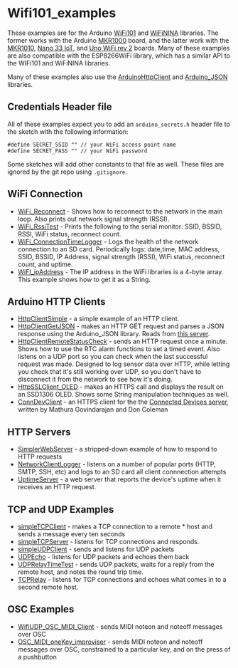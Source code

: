 # Wifi101_examples

These examples are for the Arduino [WiFi101](https://www.arduino.cc/en/Reference/WiFi101) and [WiFiNINA](https://www.arduino.cc/en/Reference/WiFiNINA) libraries. The former works with the Arduino [MKR1000](https://store.arduino.cc/usa/arduino-mkr1000) board, and the latter work with the [MKR1010](https://store.arduino.cc/usa/mkr-wifi-1010), [Nano 33 IoT](https://store.arduino.cc/usa/nano-33-iot), and [Uno WiFi rev 2](https://store.arduino.cc/usa/arduino-uno-wifi-rev2) boards. Many of these examples are also compatible with the ESP8266WiFi library, which has a similar API to the WIFi101 and WiFiNINA libraries. 

Many of these examples also use the [ArduinoHttpClient](https://github.com/arduino-libraries/ArduinoHttpClient) and [Arduino_JSON](https://github.com/arduino-libraries/Arduino_JSON) libraries.

## Credentials Header file

All of these examples expect you to add an `arduino_secrets.h` header file to the sketch with the following information: 
````arduino
#define SECRET_SSID "" // your WiFi access point name
#define SECRET_PASS "" // your WiFi password
````

Some sketches will add other constants to that file as well. These files are ignored by the git repo using `.gitignore`.

## WiFi Connection
* [WiFi_Reconnect](https://github.com/tigoe/Wifi101_examples/tree/master/WiFi_Connection_Examples/WiFi_Reconnect) -  Shows how to reconnect to the network in the main loop. Also prints out network signal strength (RSSI).
* [WiFi_RssiTest](https://github.com/tigoe/Wifi101_examples/tree/master/WiFi_Connection_Examples/WiFi_RssiTest) - Prints the following to the serial monitor: SSID, BSSID, RSSI, WiFi status, reconnect count.
* [WiFi_ConnectionTimeLogger](https://github.com/tigoe/Wifi101_examples/tree/master/WiFi_Connection_Examples/WiFi_ConnectionTimeLogger) - Logs the health of the network connection to an SD card. Periodically logs: date,time, MAC address, SSID, BSSID, IP Address, signal strength (RSSI), WiFi status, reconnect count, and uptime.
* [WiFI_ipAddress](https://github.com/tigoe/Wifi101_examples/tree/master/WiFi_Connection_Examples/WiFi_ipAddress) - The IP address in the WiFi libraries is a 4-byte array. This example shows how to get it as a String.

## Arduino HTTP Clients
* [HttpClientSimple](https://github.com/tigoe/Wifi101_examples/tree/master/ArduinoHttpClient_Examples/HttpClientSimple) - a simple example of an HTTP client. 
* [HttpClientGetJSON](https://github.com/tigoe/Wifi101_examples/tree/master/ArduinoHttpClient_Examples/HttpClientGetJSON) - makes an HTTP GET request and parses a JSON response using the Arduino_JSON library. Reads from [this server](https://glitch.com/edit/#!/arduino-to-json).            
* [HttpClientRemoteStatusCheck](https://github.com/tigoe/Wifi101_examples/tree/master/ArduinoHttpClient_Examples/HttpClientRemoteStatusCheck) - sends an HTTP request once a minute. Shows how to use the RTC alarm functions to set a timed event. Also listens on a UDP port so you can check when the last successful request was made. Designed to log sensor data over HTTP, while letting you check that it's still working over UDP, so you don't have to disconnect it from the network to see how it's doing. 
* [HttpSSLClient_OLED](https://github.com/tigoe/Wifi101_examples/tree/master/ArduinoHttpClient_Examples/HttpSSLClient_OLED) - makes an HTTPS call and displays the result on an SSD1306 OLED. Shows some String manipulation techniques as well.
* [ConnDevClient](https://github.com/tigoe/Wifi101_examples/tree/master/ArduinoHttpClient_Examples/ConnDevClient) - an HTTPS client for the the  [Connected Devices server](https://github.com/don/itp-connected-devices`), written by Mathura Govindarajan and Don Coleman

## HTTP Servers
* [SimplerWebServer](https://github.com/tigoe/Wifi101_examples/tree/master/Servers/SimplerWebServer) - a stripped-down example of how to respond to HTTP requests
* [NetworkClientLogger](https://github.com/tigoe/Wifi101_examples/tree/master/Servers/NetworkClientLogger) - listens on a number of popular ports (HTTP, SMTP, SSH, etc) and logs to an SD card all client connnection attempts
* [UptimeServer](https://github.com/tigoe/Wifi101_examples/tree/master/Servers/UptimeServer) - a web server that reports the device's uptime when it receives an HTTP request. 

## TCP and UDP Examples
* [simpleTCPClient](https://github.com/tigoe/Wifi101_examples/tree/master/simpleTCPClient) - makes a TCP connection to a remote * host and sends a message every ten seconds
* [simpleTCPServer](https://github.com/tigoe/Wifi101_examples/tree/master/simpleTCPServer) - listens for TCP connections and responds.
* [simpleUDPClient](https://github.com/tigoe/Wifi101_examples/tree/master/simpleUDPClient) - sends and listens for UDP packets
* [UDPEcho](https://github.com/tigoe/Wifi101_examples/tree/master/UDPEcho) - listens for UDP packets and echoes them back
* [UDPRelayTimeTest](https://github.com/tigoe/Wifi101_examples/tree/master/UDPRelayTimeTest) - sends UDP packets, waits for a reply from the remote host, and notes the round trip time. 
* [TCPRelay](https://github.com/tigoe/Wifi101_examples/tree/master/TCPRelay) - listens for TCP connections and echoes what comes in to a second remote host. 

## OSC Examples
* [WifiUDP_OSC_MIDI_Client](https://github.com/tigoe/Wifi101_examples/tree/master/OSC_Examples/WifiUDP_OSC_MIDI_Client) - sends MIDI noteon and noteoff messages over OSC
* [OSC_MIDI_oneKey_improviser](https://github.com/tigoe/Wifi101_examples/tree/master/OSC_Examples/OSC_MIDI_oneKey_improviser) - sends MIDI noteon and noteoff messages over OSC, constrained to a particular key, and on the press of a pushbutton


